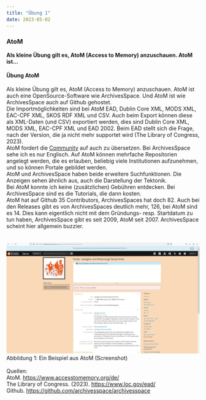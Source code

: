 ```yaml
---
title: "Übung 1"
date: 2023-05-02
---
```


### AtoM
**Als kleine Übung gilt es, AtoM (Access to Memory) anzuschauen. AtoM ist...**



#### **Übung AtoM**
Als kleine Übung gilt es, AtoM (Access to Memory) anzuschauen. AtoM ist auch eine OpenSource-Software wie ArchivesSpace. 
Und AtoM ist wie ArchivesSpace auch auf Github gehostet. <br>
Die Importmöglichkeiten sind bei AtoM EAD, Dublin Core XML, MODS XML, EAC-CPF XML, SKOS RDF XML und CSV. Auch beim Export können diese als XML-Daten (und CSV) exportiert werden, dies sind Dublin Core XML, MODS XML, EAC-CPF XML und EAD 2002. Beim EAD stellt sich die Frage, nach der Version, die ja nicht mehr supportet wird (The Library of Congress, 2023).<br>
AtoM fordert die <a href="https://wiki.accesstomemory.org/Resources/Translation">Community</a> auf auch zu übersetzen. Bei ArchivesSpace sehe ich es nur Englisch. 
Auf AtoM können mehrfache Repositorien angelegt werden, die es erlauben, beliebig viele Institutionen aufzunehmen, und so können Portale gebildet werden. <br>
AtoM und ArchivesSpace haben beide erweitere Suchfunktionen. Die Anzeigen sehen ähnlich aus, auch die Darstellung der Tektonik. <br>
Bei AtoM konnte ich keine (zusätzlichen) Gebühren entdecken. Bei ArchivesSpace sind es die Tutorials, die dann kosten. <br>
AtoM hat auf Github 35 Contributors, ArchivesSpaces hat doch 82. Auch bei den Releases gibt es von ArchivesSpaces deutlich mehr, 126, bei AtoM sind es 14. Dies kann eigentlich nicht mit dem Gründungs- resp. Startdatum zu tun haben, ArchivesSpace gibt es seit 2009, AtoM seit 2007. ArchivesSpace scheint hier allgemein buzzier.<br>
<br>
<br>
![](https://raw.githubusercontent.com/brandensarah/Lerntagebuch/master/_posts/bild_le5_1.jpg)
<br>
Abbildung 1: Ein Beispiel aus AtoM (Screenshot)
<br>
<br>
Quellen: <br>
AtoM. https://www.accesstomemory.org/de/
<br>
The Library of Congress. (2023). https://www.loc.gov/ead/
<br>
Github. https://github.com/archivesspace/archivesspace

